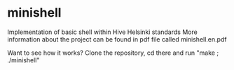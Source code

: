 # minishell
Implementation of basic shell within Hive Helsinki standards
More information about the project can be found in pdf file called minishell.en.pdf

Want to see how it works?
Clone the repository, cd there and run "make ; ./minishell"
